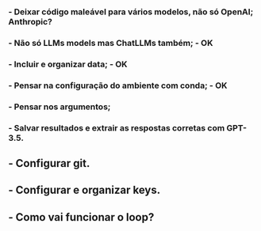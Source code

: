 ### - Deixar código maleável para vários modelos, não só OpenAI; Anthropic?

### - Não só LLMs models mas ChatLLMs também; - OK

### - Incluir e organizar data; - OK

### - Pensar na configuração do ambiente com conda; - OK

### - Pensar nos argumentos;

### - Salvar resultados e extrair as respostas corretas com GPT-3.5.

## - Configurar git.

## - Configurar e organizar keys.

## - Como vai funcionar o loop?
